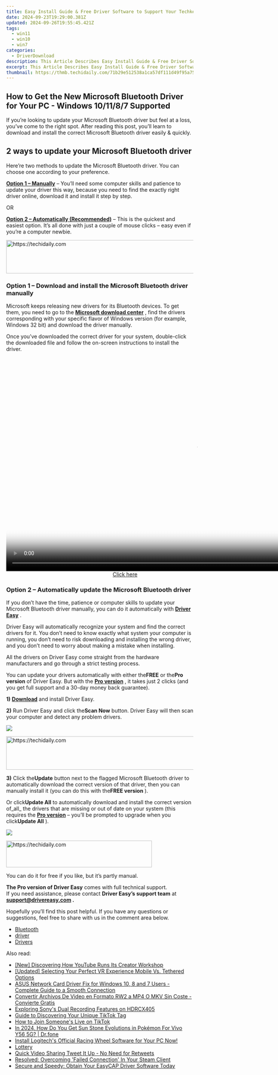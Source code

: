 ```yaml
---
title: Easy Install Guide & Free Driver Software to Support Your Techkey Bluetooth Adapter on Windows (11/7/8)
date: 2024-09-23T19:29:00.381Z
updated: 2024-09-26T19:55:45.421Z
tags:
  - win11
  - win10
  - win7
categories:
  - DriverDownload
description: This Article Describes Easy Install Guide & Free Driver Software to Support Your Techkey Bluetooth Adapter on Windows (11/7/8)
excerpt: This Article Describes Easy Install Guide & Free Driver Software to Support Your Techkey Bluetooth Adapter on Windows (11/7/8)
thumbnail: https://thmb.techidaily.com/71b29e512538a1ca57df111d49f95a750cd58f363eb8989d8b988649bee9d94b.jpg
---
```


## How to Get the New Microsoft Bluetooth Driver for Your PC - Windows 10/11/8/7 Supported

If you’re looking to update your Microsoft Bluetooth driver but feel at a loss, you’ve come to the right spot. After reading this post, you’ll learn to download and install the correct Microsoft Bluetooth driver easily & quickly.

## 2 ways to update your Microsoft Bluetooth driver

 Here’re two methods to update the Microsoft Bluetooth driver. You can choose one according to your preference.

**[Option 1 – Manually](https://tools.techidaily.com/drivereasy/download/)**  – You’ll need some computer skills and patience to update your driver this way, because you need to find the exactly right driver online, download it and install it step by step.

OR

**[Option 2 – Automatically (Recommended)](https://www.drivereasy.com/knowledge/microsoft-bluetooth-driver-download-and-update/#option2)**  – This is the quickest and easiest option. It’s all done with just a couple of mouse clicks – easy even if you’re a computer newbie.

<!-- affiliate ads begin -->
<a href="https://bluettifr.pxf.io/c/5597632/2145082/17095" target="_top" id="2145082">
  <img src="//a.impactradius-go.com/display-ad/17095-2145082" border="0" alt="https://techidaily.com" width="728" height="90"/>
</a>
<img height="0" width="0" src="https://bluettifr.pxf.io/i/5597632/2145082/17095" style="position:absolute;visibility:hidden;" border="0" />
<!-- affiliate ads end -->

### Option 1 – Download and install the Microsoft Bluetooth driver manually

 Microsoft keeps releasing new drivers for its Bluetooth devices. To get them, you need to go to the **[Microsoft download center](https://www.microsoft.com/accessories/en-gb/downloads)**  , find the drivers corresponding with your specific flavor of Windows version (for example, Windows 32 bit) and download the driver manually.

 Once you’ve downloaded the correct driver for your system, double-click the downloaded file and follow the on-screen instructions to install the driver.

<!-- affiliate ads begin -->
<span id="1155462">
					<video width="1024" height="576" style="cursor:pointer"
           poster="//a.impactradius-go.com/display-clicktoplayimage/1155462.png"
           onclick="if(!this.playClicked){this.play();this.setAttribute('controls',true);this.playClicked=true;}">
	   <source src="//a.impactradius-go.com/display-ad/14559-1155462">
	   <img src="//a.impactradius-go.com/display-clicktoplayimage/1155462.png" style="border: none; height: 100%; width: 100%; object-fit: contain">
	</video>
	<div style="width:640px;text-align:center"><a href="javascript:window.open(decodeURIComponent('https%3A%2F%2Fpropmoneyinc.pxf.io%2Fc%2F5597632%2F1155462%2F14559'), '_blank');void(0);">Click here</a></div>
</span>
<img height="0" width="0" src="https://imp.pxf.io/i/5597632/1155462/14559" style="position:absolute;visibility:hidden;" border="0" />
<!-- affiliate ads end -->

### Option 2 – Automatically update the Microsoft Bluetooth driver

 If you don’t have the time, patience or computer skills to update your Microsoft Bluetooth driver manually, you can do it automatically with **[Driver Easy](https://tools.techidaily.com/drivereasy/download/)**  .

 Driver Easy will automatically recognize your system and find the correct drivers for it. You don’t need to know exactly what system your computer is running, you don’t need to risk downloading and installing the wrong driver, and you don’t need to worry about making a mistake when installing.

 All the drivers on Driver Easy come straight from the hardware manufacturers and go through a strict testing process.

 You can update your drivers automatically with either the**FREE** or the**Pro version** of Driver Easy. But with the **[Pro version](https://tools.techidaily.com/drivereasy/download/)**  , it takes just 2 clicks (and you get full support and a 30-day money back guarantee).

**1)** **[Download](https://tools.techidaily.com/drivereasy/download/)**  and install Driver Easy.

**2)** Run Driver Easy and click the**Scan Now** button. Driver Easy will then scan your computer and detect any problem drivers.

![](https://images.drivereasy.com/wp-content/uploads/2020/08/de-1-3.jpg)

<!-- affiliate ads begin -->
<a href="https://appsumo.8odi.net/c/5597632/2144279/7443" target="_top" id="2144279">
  <img src="//a.impactradius-go.com/display-ad/7443-2144279" border="0" alt="https://techidaily.com" width="728" height="90"/>
</a>
<img height="0" width="0" src="https://appsumo.8odi.net/i/5597632/2144279/7443" style="position:absolute;visibility:hidden;" border="0" />
<!-- affiliate ads end -->

**3)** Click the**Update** button next to the flagged Microsoft Bluetooth driver to automatically download the correct version of that driver, then you can manually install it (you can do this with the**FREE version** ).

 Or click**Update All** to automatically download and install the correct version of_all_ the drivers that are missing or out of date on your system (this requires the **[Pro version](https://tools.techidaily.com/drivereasy/download/)**  – you’ll be prompted to upgrade when you click**Update All** ).

![](https://images.drivereasy.com/wp-content/uploads/2020/08/de-2-3.jpg)

<!-- affiliate ads begin -->
<a href="https://aligracehair.sjv.io/c/5597632/2135417/19272" target="_top" id="2135417">
  <img src="//a.impactradius-go.com/display-ad/19272-2135417" border="0" alt="https://techidaily.com" width="392" height="72"/>
</a>
<img height="0" width="0" src="https://aligracehair.sjv.io/i/5597632/2135417/19272" style="position:absolute;visibility:hidden;" border="0" />
<!-- affiliate ads end -->

 You can do it for free if you like, but it’s partly manual.

**The Pro version of Driver Easy** comes with full technical support.  
 If you need assistance, please contact **Driver Easy’s support team** at **[support@drivereasy.com](https://tools.techidaily.com/drivereasy/download/) .**

 Hopefully you’ll find this post helpful. If you have any questions or suggestions, feel free to share with us in the comment area below.

* [Bluetooth](https://tools.techidaily.com/drivereasy/download/)
* [driver](https://tools.techidaily.com/drivereasy/download/)
* [Drivers](https://tools.techidaily.com/drivereasy/download/)

<ins class="adsbygoogle"
     style="display:block"
     data-ad-format="autorelaxed"
     data-ad-client="ca-pub-7571918770474297"
     data-ad-slot="1223367746"></ins>

<ins class="adsbygoogle"
     style="display:block"
     data-ad-client="ca-pub-7571918770474297"
     data-ad-slot="8358498916"
     data-ad-format="auto"
     data-full-width-responsive="true"></ins>

<span class="atpl-alsoreadstyle">Also read:</span>
<div><ul>
<li><a href="https://youtube-videos.techidaily.com/new-discovering-how-youtube-runs-its-creator-workshop/"><u>[New] Discovering How YouTube Runs Its Creator Workshop</u></a></li>
<li><a href="https://extra-support.techidaily.com/updated-selecting-your-perfect-vr-experience-mobile-vs-tethered-options/"><u>[Updated] Selecting Your Perfect VR Experience Mobile Vs. Tethered Options</u></a></li>
<li><a href="https://driver-download.techidaily.com/asus-network-card-driver-fix-for-windows-10-8-and-7-users-complete-guide-to-a-smooth-connection/"><u>ASUS Network Card Driver Fix for Windows 10, 8 and 7 Users - Complete Guide to a Smooth Connection</u></a></li>
<li><a href="https://win-remarkable.techidaily.com/convertir-archivos-de-video-en-formato-rw2-a-mp4-o-mkv-sin-coste-convierte-gratis/"><u>Convertir Archivos De Video en Formato RW2 a MP4 O MKV Sin Coste - Convierte Gratis</u></a></li>
<li><a href="https://buynow-help.techidaily.com/exploring-sonys-dual-recording-features-on-hdrcx405/"><u>Exploring Sony's Dual Recording Features on HDRCX405</u></a></li>
<li><a href="https://tiktok-video-recordings.techidaily.com/guide-to-discovering-your-unique-tiktok-tag/"><u>Guide to Discovering Your Unique TikTok Tag</u></a></li>
<li><a href="https://tiktok-video-files.techidaily.com/how-to-join-someones-live-on-tiktok/"><u>How to Join Someone's Live on TikTok</u></a></li>
<li><a href="https://change-location.techidaily.com/in-2024-how-do-you-get-sun-stone-evolutions-in-pokemon-for-vivo-y56-5g-drfone-by-drfone-virtual-android/"><u>In 2024, How Do You Get Sun Stone Evolutions in Pokémon For Vivo Y56 5G? | Dr.fone</u></a></li>
<li><a href="https://driver-download.techidaily.com/install-logitechs-official-racing-wheel-software-for-your-pc-now/"><u>Install Logitech's Official Racing Wheel Software for Your PC Now!</u></a></li>
<li><a href="https://driver-download.techidaily.com/lottery/"><u>Lottery</u></a></li>
<li><a href="https://twitter-videos.techidaily.com/quick-video-sharing-tweet-it-up-no-need-for-retweets/"><u>Quick Video Sharing Tweet It Up - No Need for Retweets</u></a></li>
<li><a href="https://win-blog.techidaily.com/resolved-overcoming-failed-connection-in-your-steam-client/"><u>Resolved: Overcoming 'Failed Connection' In Your Steam Client</u></a></li>
<li><a href="https://driver-download.techidaily.com/secure-and-speedy-obtain-your-easycap-driver-software-today/"><u>Secure and Speedy: Obtain Your EasyCAP Driver Software Today</u></a></li>
</ul></div>

